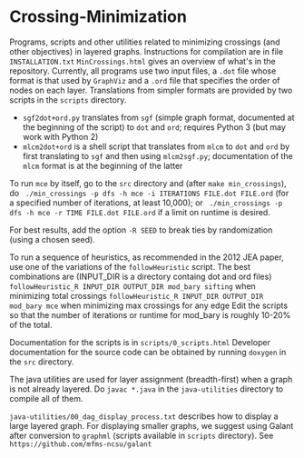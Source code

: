 # Crossing-Minimization
Programs, scripts and other utilities related to minimizing crossings (and other objectives) in layered graphs. Instructions for compilation are in file `INSTALLATION.txt`
`MinCrossings.html` gives an overview of what's in the repository.
Currently, all programs use two input files, a `.dot` file whose format is that used by `GraphViz` and a `.ord` file that specifies the order of nodes on each layer. Translations from simpler formats are provided by two scripts in the `scripts` directory.
- `sgf2dot+ord.py` translates from `sgf` (simple graph format, documented at the beginning of the script) to `dot` and `ord`; requires Python 3 (but may work with Python 2)
- `mlcm2dot+ord` is a shell script that translates from `mlcm` to `dot` and `ord` by first translating to `sgf` and then using `mlcm2sgf.py`; documentation of the `mlcm` format is at the beginning of the latter

To run `mce` by itself, go to the `src` directory and (after `make min_crossings`), do
` ./min_crossings -p dfs -h mce -i ITERATIONS FILE.dot FILE.ord` (for a specified number of iterations, at least 10,000); or
` ./min_crossings -p dfs -h mce -r TIME FILE.dot FILE.ord` if a limit on runtime is desired.

For best results, add the option `-R SEED` to break ties by randomization (using a chosen seed).

To run a sequence of heuristics, as recommended in the 2012 JEA paper, use one of the variations of the `followHeuristic` script. The best combinations are (INPUT_DIR is a directory containg dot and ord files)
`followHeuristic_R INPUT_DIR OUTPUT_DIR mod_bary sifting` when minimizing total crossings
`followHeuristic_R INPUT_DIR OUTPUT_DIR mod_bary mce` when minimizing max crossings for any edge
Edit the scripts so that the number of iterations or runtime for mod_bary is roughly 10-20% of the total.

Documentation for the scripts is in
`scripts/0_scripts.html`
Developer documentation for the source code can be obtained by running `doxygen` in the `src` directory.

The java utilities are used for layer assignment (breadth-first) when a graph is not already layered. Do `javac *.java` in the `java-utilities` directory to compile all of them.

`java-utilities/00_dag_display_process.txt` describes how to display a large layered graph.
For displaying smaller graphs, we suggest using Galant after conversion to `graphml` (scripts available in `scripts` directory). See
`https://github.com/mfms-ncsu/galant`
